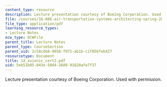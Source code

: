 ```yaml
---
content_type: resource
description: Lecture presentation courtesy of Boeing Corporation. Used with permission.
file: /courses/16-886-air-transportation-systems-architecting-spring-2004/5eb51b05043e50d4368991620afe7f37_14_avionic_cert2.pdf
file_type: application/pdf
learning_resource_types:
- Lecture Notes
ocw_type: OCWFile
parent_title: Lecture Notes
parent_type: CourseSection
parent_uid: 2c58cdb8-9058-f972-ab1b-c1f056feb427
resourcetype: Document
title: 14_avionic_cert2.pdf
uid: 5eb51b05-043e-50d4-3689-91620afe7f37
---
```

Lecture presentation courtesy of Boeing Corporation. Used with permission.


